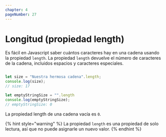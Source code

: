```yaml
---
chapter: 4
pageNumber: 27
---
```

# Longitud (propiedad length)

Es fácil en Javascript saber cuántos caracteres hay en una cadena usando la propiedad `length`. La propiedad `length` devuelve el número de caracteres de la cadena, incluidos espacios y caracteres especiales.

```javascript

let size = "Nuestra hermosa cadena".length;
console.log(size);
// size: 17

let emptyStringSize = "".length
console.log(emptyStringSize);
// emptyStringSize: 0

```

La propiedad length de una cadena vacía es `0`.

{% hint style="warning" %}
La propiedad `length` es una propiedad de solo lectura, así que no puede asignarle un nuevo valor.
{% endhint %}
